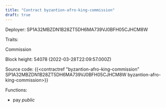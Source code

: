 ```yaml
---
title: "Contract byzantion-afro-king-commission"
draft: true
---
```

Deployer: SP1A32MBZDN1B28ZT5DH6MA739VJ0BFH05CJHCM8W

Traits:
 
Commission


Block height: 54078 (2022-03-28T22:09:57.000Z)

Source code: {{<contractref "byzantion-afro-king-commission" SP1A32MBZDN1B28ZT5DH6MA739VJ0BFH05CJHCM8W byzantion-afro-king-commission>}}

Functions:

* pay _public_
